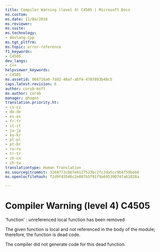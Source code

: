 ```yaml
---
title: Compiler Warning (level 4) C4505 | Microsoft Docs
ms.custom: 
ms.date: 11/04/2016
ms.reviewer: 
ms.suite: 
ms.technology:
- devlang-cpp
ms.tgt_pltfrm: 
ms.topic: error-reference
f1_keywords:
- C4505
dev_langs:
- C++
helpviewer_keywords:
- C4505
ms.assetid: 068716a0-7dd2-40af-abf4-478f893b48c5
caps.latest.revision: 6
author: corob-msft
ms.author: corob
manager: ghogen
translation.priority.ht:
- cs-cz
- de-de
- es-es
- fr-fr
- it-it
- ja-jp
- ko-kr
- pl-pl
- pt-br
- ru-ru
- tr-tr
- zh-cn
- zh-tw
translationtype: Human Translation
ms.sourcegitcommit: 3168772cbb7e8127523bc2fc2da5cc9b4f59beb8
ms.openlocfilehash: f2d9fd3546c2e087b5f91f9a69539074fa61028a

---
```

# Compiler Warning (level 4) C4505
'function' : unreferenced local function has been removed  
  
 The given function is local and not referenced in the body of the module; therefore, the function is dead code.  
  
 The compiler did not generate code for this dead function.


<!--HONumber=Jan17_HO2-->


